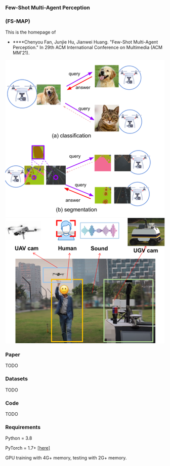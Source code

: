 ### Few-Shot Multi-Agent Perception
### (FS-MAP)

This is the homepage of 
* ****Chenyou Fan, Junjie Hu, Jianwei Huang. "Few-Shot Multi-Agent Perception." In 29th ACM International Conference on Multimedia (ACM MM'21).

![Demo](/pics/demo.png)
![Demo_air_ground](/pics/demo_air_ground.png)

### Paper
TODO

### Datasets
TODO
### Code
TODO


### Requirements
Python = 3.8
 
PyTorch = 1.7+ [[here]](https://pytorch.org/)

GPU training with 4G+ memory, testing with 2G+ memory.

